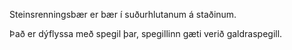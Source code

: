 
Steinsrenningsbær er bær í suðurhlutanum á staðinum.

Það er dýflyssa með spegil þar, spegillinn gæti verið galdraspegill.